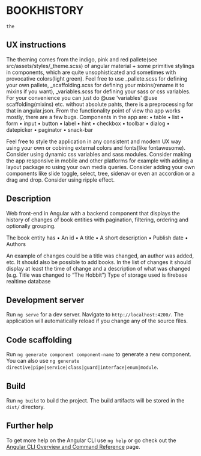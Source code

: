 # BOOKHISTORY
    the

## UX instructions

The theming comes from the indigo, pink and red pallete(see src/assets/styles/_theme.scss) of angular material + some primitive stylings in components, which are quite unsophisticated and sometimes with provocative colors(light green). 
Feel free to use _pallete.scss for defining your own pallete, _scaffolding.scss for defining your mixins(rename it to mixins if you want), _variables.scss for defining your sass or css variables.
For your convenience you can just do @use 'variables' @use scaffolding(mixins) etc. without absolute pahts, there is a preprocessing for that in angular.json.
From the functionality point of view tha app works mostly, there are a few bugs. 
Components in the app are:
•	table
•	list
•	form
•	input
•	button
•	label
•	hint
•	checkbox
•	toolbar
•	dialog
•	datepicker
•	paginator
•	snack-bar

Feel free to style the application in any consistent and modern UX way using your own or cobining external colors and fonts(like fontawesome).  
Consider using dynamic css variables and sass modules. 
Consider making the app responsive in mobile and other platforms for example with adding a layout package ro using your own media queries.
Consider adding your own components like slide toggle, select, tree, sidenav or even an accordion or a drag and drop.
Consider using ripple effect.



## Description

Web front-end in Angular with a backend component that displays the history of changes of book entities with pagination, filtering, ordering and optionally grouping.

The book entity has 
•	An id
•	A title
•	A short description
•	Publish date
•	Authors

An example of changes could be a title was changed, an author was added, etc. It should also be possible to add books.
In the list of changes it should display at least the time of change and a description of what was changed (e.g. Title was changed to “The Hobbit”)
Type of storage used is firebase realtime database

## Development server

Run `ng serve` for a dev server. Navigate to `http://localhost:4200/`. The application will automatically reload if you change any of the source files.

## Code scaffolding

Run `ng generate component component-name` to generate a new component. You can also use `ng generate directive|pipe|service|class|guard|interface|enum|module`.

## Build

Run `ng build` to build the project. The build artifacts will be stored in the `dist/` directory.

## Further help

To get more help on the Angular CLI use `ng help` or go check out the [Angular CLI Overview and Command Reference](https://angular.io/cli) page.
